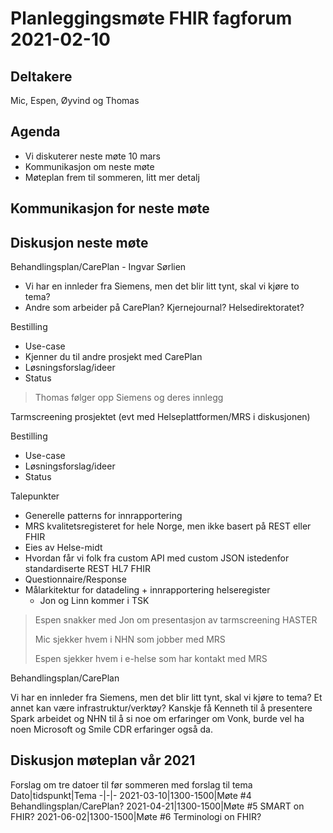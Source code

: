 # Planleggingsmøte FHIR fagforum 2021-02-10

## Deltakere

Mic, Espen, Øyvind og Thomas

## Agenda

* Vi diskuterer neste møte 10 mars
* Kommunikasjon om neste møte
* Møteplan frem til sommeren, litt mer detalj

## Kommunikasjon for neste møte

## Diskusjon neste møte

Behandlingsplan/CarePlan - Ingvar Sørlien

* Vi har en innleder fra Siemens, men det blir litt tynt, skal vi kjøre to tema?
* Andre som arbeider på CarePlan? Kjernejournal? Helsedirektoratet?

Bestilling

* Use-case
* Kjenner du til andre prosjekt med CarePlan
* Løsningsforslag/ideer
* Status

> Thomas følger opp Siemens og deres innlegg

Tarmscreening prosjektet (evt med Helseplattformen/MRS i diskusjonen)

Bestilling

* Use-case
* Løsningsforslag/ideer
* Status

Talepunkter

* Generelle patterns for innrapportering
* MRS kvalitetsregisteret for hele Norge, men ikke basert på REST eller FHIR
* Eies av Helse-midt
* Hvordan får vi folk fra custom API med custom JSON istedenfor standardiserte REST HL7 FHIR
* Questionnaire/Response
* Målarkitektur for datadeling + innrapportering helseregister
  * Jon og Linn kommer i TSK

> Espen snakker med Jon om presentasjon av tarmscreening HASTER
> 
> Mic sjekker hvem i NHN som jobber med MRS
> 
> Espen sjekker hvem i e-helse som har kontakt med MRS


Behandlingsplan/CarePlan

Vi har en innleder fra Siemens, men det blir litt tynt, skal vi kjøre to tema? Et annet kan være infrastruktur/verktøy? Kanskje få Kenneth til å presentere Spark arbeidet og NHN til å si noe om erfaringer om Vonk, burde vel ha noen Microsoft og Smile CDR erfaringer også da.

## Diskusjon møteplan vår 2021

Forslag om tre datoer til før sommeren med forslag til tema
Dato|tidspunkt|Tema
-|-|-
2021-03-10|1300-1500|Møte #4 Behandlingsplan/CarePlan?
2021-04-21|1300-1500|Møte #5 SMART on FHIR?
2021-06-02|1300-1500|Møte #6 Terminologi on FHIR?
